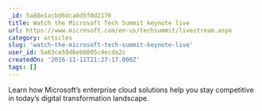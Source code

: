 ```yaml
---
_id: 5a88e1acbd6dca0d5f0d2176
title: Watch the Microsoft Tech Summit keynote live
url: https://www.microsoft.com/en-us/techsummit/livestream.aspx
category: articles
slug: 'watch-the-microsoft-tech-summit-keynote-live'
user_id: 5a83ce59d6eb0005c4ecda2c
createdOn: '2016-11-11T21:27:17.000Z'
tags: []
---
```


Learn how Microsoft’s enterprise cloud solutions help you stay competitive in today’s digital transformation landscape.
